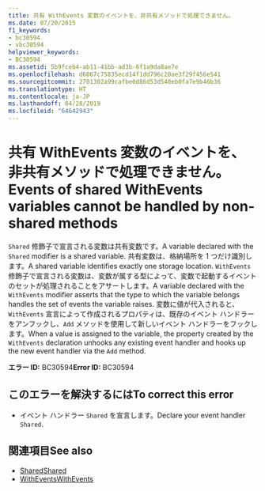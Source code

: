 ```yaml
---
title: 共有 WithEvents 変数のイベントを、非共有メソッドで処理できません。
ms.date: 07/20/2015
f1_keywords:
- bc30594
- vbc30594
helpviewer_keywords:
- BC30594
ms.assetid: 5b9fceb4-ab11-41bb-ad3b-6f1a9da8ae7e
ms.openlocfilehash: d6067c75835ecd14f1dd796c20ae3f29f456e541
ms.sourcegitcommit: 2701302a99cafbe0d86d53d540eb0fa7e9b46b36
ms.translationtype: HT
ms.contentlocale: ja-JP
ms.lasthandoff: 04/28/2019
ms.locfileid: "64642943"
---
```

# <a name="events-of-shared-withevents-variables-cannot-be-handled-by-non-shared-methods"></a><span data-ttu-id="9edea-102">共有 WithEvents 変数のイベントを、非共有メソッドで処理できません。</span><span class="sxs-lookup"><span data-stu-id="9edea-102">Events of shared WithEvents variables cannot be handled by non-shared methods</span></span>
<span data-ttu-id="9edea-103">`Shared` 修飾子で宣言される変数は共有変数です。</span><span class="sxs-lookup"><span data-stu-id="9edea-103">A variable declared with the `Shared` modifier is a shared variable.</span></span> <span data-ttu-id="9edea-104">共有変数は、格納場所を 1 つだけ識別します。</span><span class="sxs-lookup"><span data-stu-id="9edea-104">A shared variable identifies exactly one storage location.</span></span> <span data-ttu-id="9edea-105">`WithEvents` 修飾子で宣言される変数は、変数が属する型によって、変数で起動するイベントのセットが処理されることをアサートします。</span><span class="sxs-lookup"><span data-stu-id="9edea-105">A variable declared with the `WithEvents` modifier asserts that the type to which the variable belongs handles the set of events the variable raises.</span></span> <span data-ttu-id="9edea-106">変数に値が代入されると、`WithEvents` 宣言によって作成されるプロパティは、既存のイベント ハンドラーをアンフックし、`Add` メソッドを使用して新しいイベント ハンドラーをフックします。</span><span class="sxs-lookup"><span data-stu-id="9edea-106">When a value is assigned to the variable, the property created by the `WithEvents` declaration unhooks any existing event handler and hooks up the new event handler via the `Add` method.</span></span>  
  
 <span data-ttu-id="9edea-107">**エラー ID:** BC30594</span><span class="sxs-lookup"><span data-stu-id="9edea-107">**Error ID:** BC30594</span></span>  
  
## <a name="to-correct-this-error"></a><span data-ttu-id="9edea-108">このエラーを解決するには</span><span class="sxs-lookup"><span data-stu-id="9edea-108">To correct this error</span></span>  
  
- <span data-ttu-id="9edea-109">イベント ハンドラー `Shared` を宣言します。</span><span class="sxs-lookup"><span data-stu-id="9edea-109">Declare your event handler `Shared`.</span></span>  
  
## <a name="see-also"></a><span data-ttu-id="9edea-110">関連項目</span><span class="sxs-lookup"><span data-stu-id="9edea-110">See also</span></span>

- [<span data-ttu-id="9edea-111">Shared</span><span class="sxs-lookup"><span data-stu-id="9edea-111">Shared</span></span>](../../../visual-basic/language-reference/modifiers/shared.md)
- [<span data-ttu-id="9edea-112">WithEvents</span><span class="sxs-lookup"><span data-stu-id="9edea-112">WithEvents</span></span>](../../../visual-basic/language-reference/modifiers/withevents.md)
